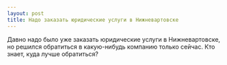 ```yaml
---
layout: post 
title: Надо заказать юридические услуги в Нижневартовске 
--- 
```

Давно надо было уже заказать юридические услуги в Нижневартовске, но решился обратиться в какую-нибудь компанию только сейчас. Кто знает, куда лучше обратиться?